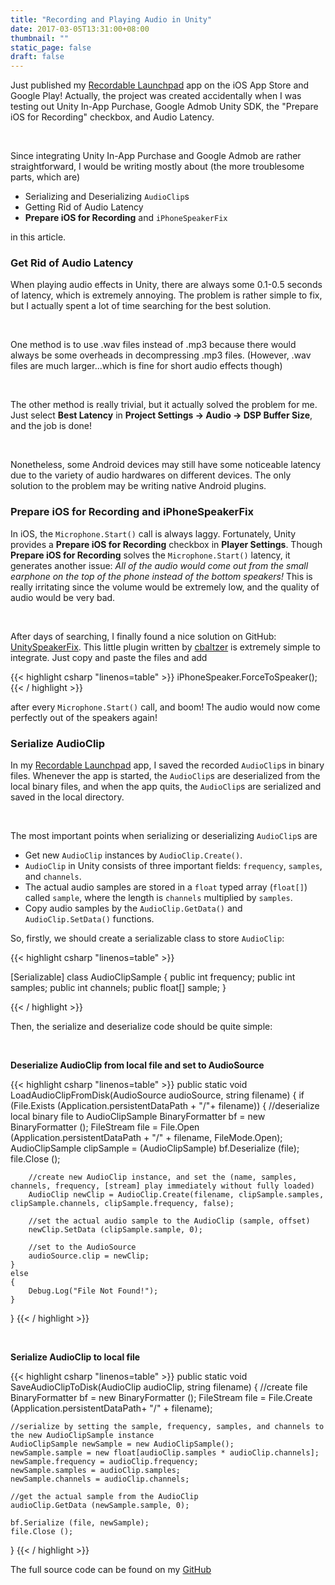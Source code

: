 ```yaml
---
title: "Recording and Playing Audio in Unity"
date: 2017-03-05T13:31:00+08:00
thumbnail: ""
static_page: false
draft: false
---
```


Just published my [Recordable Launchpad](/recordable-launchpad) app on the iOS App Store and Google Play! Actually, the project was created accidentally  when I was testing out Unity In-App Purchase, Google Admob Unity SDK, the "Prepare iOS for Recording" checkbox, and Audio Latency.

<br />

Since integrating Unity In-App Purchase and Google Admob are rather straightforward, I would be writing mostly about (the more troublesome parts, which are)

* Serializing and Deserializing `AudioClip`s
* Getting Rid of Audio Latency
* **Prepare iOS for Recording** and `iPhoneSpeakerFix`

in this article.

### Get Rid of Audio Latency
When playing audio effects in Unity, there are always some 0.1-0.5 seconds of latency, which is extremely annoying. The problem is rather simple to fix, but I actually spent a lot of time searching for the best solution.

<br />

One method is to use .wav files instead of .mp3 because there would always be some overheads in decompressing .mp3 files. (However, .wav files are much larger...which is fine for short audio effects though)

<br />

The other method is really trivial, but it actually solved the problem for me. Just select **Best Latency** in **Project Settings -> Audio -> DSP Buffer Size**, and the job is done!

<br />

Nonetheless, some Android devices may still have some noticeable latency due to the variety of audio hardwares on different devices. The only solution to the problem may be writing native Android plugins.

### Prepare iOS for Recording and iPhoneSpeakerFix
In iOS, the `Microphone.Start()` call is always laggy. Fortunately, Unity provides a **Prepare iOS for Recording** checkbox in **Player Settings**. Though **Prepare iOS for Recording** solves the `Microphone.Start()` latency, it generates another issue: *All of the audio would come out from the small earphone on the top of the phone instead of the bottom speakers!* This is really irritating since the volume would be extremely low, and the quality of audio would be very bad.

<br />

After days of searching, I finally found a nice solution on GitHub: [UnitySpeakerFix](https://github.com/cbaltzer/UnitySpeakerFix). This little plugin written by [cbaltzer](https://github.com/cbaltzer) is extremely simple to integrate. Just copy and paste the files and add

{{< highlight csharp "linenos=table" >}}
iPhoneSpeaker.ForceToSpeaker();
{{< / highlight >}}

after every `Microphone.Start()` call, and boom! The audio would now come perfectly out of the speakers again!


### Serialize AudioClip
In my [Recordable Launchpad](/recordable-launchpad) app, I saved the recorded `AudioClip`s in binary files. Whenever the app is started, the `AudioClip`s are deserialized from the local binary files, and when the app quits, the `AudioClip`s are serialized and saved in the local directory.

<br />

The most important points when serializing or deserializing `AudioClip`s are

* Get new `AudioClip` instances by `AudioClip.Create()`.
* `AudioClip` in Unity consists of three important fields: `frequency`, `samples`, and `channels`.
* The actual audio samples are stored in a `float` typed array (`float[]`) called `sample`, where the length is `channels` multiplied by `samples`.
* Copy audio samples by the `AudioClip.GetData()` and `AudioClip.SetData()` functions.

So, firstly, we should create a serializable class to store `AudioClip`:

{{< highlight csharp "linenos=table" >}}

[Serializable]
class AudioClipSample
{
    public int frequency;
    public int samples;
    public int channels;
    public float[] sample;
}

{{< / highlight >}}

Then, the serialize and deserialize code should be quite simple:

<br />

**Deserialize AudioClip from local file and set to AudioSource**

{{< highlight csharp "linenos=table" >}}
public static void LoadAudioClipFromDisk(AudioSource audioSource, string filename)
{
    if (File.Exists (Application.persistentDataPath + "/"+ filename)) {
        //deserialize local binary file to AudioClipSample
        BinaryFormatter bf = new BinaryFormatter ();
        FileStream file = File.Open (Application.persistentDataPath + "/" + filename, FileMode.Open);
        AudioClipSample clipSample = (AudioClipSample) bf.Deserialize (file);
        file.Close ();

        //create new AudioClip instance, and set the (name, samples, channels, frequency, [stream] play immediately without fully loaded)
        AudioClip newClip = AudioClip.Create(filename, clipSample.samples, clipSample.channels, clipSample.frequency, false);

        //set the actual audio sample to the AudioClip (sample, offset)
        newClip.SetData (clipSample.sample, 0);

        //set to the AudioSource
        audioSource.clip = newClip;
    }
    else
    {
        Debug.Log("File Not Found!");
    }
}
{{< / highlight >}}

<br />

**Serialize AudioClip to local file**

{{< highlight csharp "linenos=table" >}}
public static void SaveAudioClipToDisk(AudioClip audioClip, string filename)
{
    //create file
    BinaryFormatter bf = new BinaryFormatter ();
    FileStream file = File.Create (Application.persistentDataPath+ "/" + filename);

    //serialize by setting the sample, frequency, samples, and channels to the new AudioClipSample instance
    AudioClipSample newSample = new AudioClipSample();
    newSample.sample = new float[audioClip.samples * audioClip.channels];
    newSample.frequency = audioClip.frequency;
    newSample.samples = audioClip.samples;
    newSample.channels = audioClip.channels;

    //get the actual sample from the AudioClip
    audioClip.GetData (newSample.sample, 0);

    bf.Serialize (file, newSample);
    file.Close ();
}
{{< / highlight >}}

The full source code can be found on my [GitHub](https://github.com/YuChaoGithub/Unity-Scripts/blob/master/AudioClipSerializer.cs)